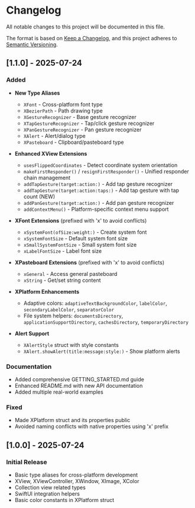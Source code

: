 # Changelog

All notable changes to this project will be documented in this file.

The format is based on [Keep a Changelog](https://keepachangelog.com/en/1.0.0/),
and this project adheres to [Semantic Versioning](https://semver.org/spec/v2.0.0.html).

## [1.1.0] - 2025-07-24

### Added
- **New Type Aliases**
  - `XFont` - Cross-platform font type
  - `XBezierPath` - Path drawing type
  - `XGestureRecognizer` - Base gesture recognizer
  - `XTapGestureRecognizer` - Tap/click gesture recognizer
  - `XPanGestureRecognizer` - Pan gesture recognizer
  - `XAlert` - Alert/dialog type
  - `XPasteboard` - Clipboard/pasteboard type

- **Enhanced XView Extensions**
  - `usesFlippedCoordinates` - Detect coordinate system orientation
  - `makeFirstResponder()` / `resignFirstResponder()` - Unified responder chain management
  - `addTapGesture(target:action:)` - Add tap gesture recognizer
  - `addTapGesture(target:action:taps:)` - Add tap gesture with tap count (NEW)
  - `addPanGesture(target:action:)` - Add pan gesture recognizer
  - `addContextMenu()` - Platform-specific context menu support

- **XFont Extensions** (prefixed with 'x' to avoid conflicts)
  - `xSystemFont(ofSize:weight:)` - Create system font
  - `xSystemFontSize` - Default system font size
  - `xSmallSystemFontSize` - Small system font size
  - `xLabelFontSize` - Label font size

- **XPasteboard Extensions** (prefixed with 'x' to avoid conflicts)
  - `xGeneral` - Access general pasteboard
  - `xString` - Get/set string content

- **XPlatform Enhancements**
  - Adaptive colors: `adaptiveTextBackgroundColor`, `labelColor`, `secondaryLabelColor`, `separatorColor`
  - File system helpers: `documentsDirectory`, `applicationSupportDirectory`, `cachesDirectory`, `temporaryDirectory`

- **Alert Support**
  - `XAlertStyle` struct with style constants
  - `XAlert.showAlert(title:message:style:)` - Show platform alerts

### Documentation
- Added comprehensive GETTING_STARTED.md guide
- Enhanced README.md with new API documentation
- Added multiple real-world examples

### Fixed
- Made XPlatform struct and its properties public
- Avoided naming conflicts with native properties using 'x' prefix

## [1.0.0] - 2025-07-24

### Initial Release
- Basic type aliases for cross-platform development
- XView, XViewController, XWindow, XImage, XColor
- Collection view related types
- SwiftUI integration helpers
- Basic color constants in XPlatform struct